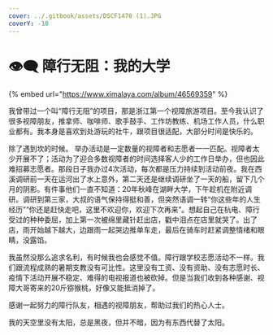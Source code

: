 ```yaml
---
cover: ../.gitbook/assets/DSCF1470 (1).JPG
coverY: -10
---
```


# 👁️‍🗨️ 障行无阻：我的大学

{% embed url="https://www.ximalaya.com/album/46569359" %}

我曾带过一个叫“障行无阻”的项目，那是浙江第一个视障旅游项目。至今我认识了很多视障朋友，推拿师、咖啡师、歌手鼓手、工作坊教练、机场工作人员，什么职业都有。我本身是喜欢到处游玩的社牛，跟项目很适配，大部分时间是快乐的。

除了遇到坎的时候。 举办活动是一定数量的视障者和志愿者一一匹配。视障者太少开展不了；活动为了迎合多数视障者的时间选择客人少的工作日举办，但也因此难招募志愿者。那段日子我办过4次活动，每次都是压力持续到活动前夜。我在西溪调研前一天在运河出了水上意外，第二天还是继续调研坐了一天的船，留下几个月的阴影。有件事他们一直不知道：20年秋峰在湖畔大学，下午趁机在附近调研。调研到第三家，大叔的语气保持得挺和善，但突然语调一转“你这些年的人生经历”“你还是赶快走吧，这里不欢迎你，欢迎下次再来”。想起自己在杭电、障行受过的种种委屈，加上第一次被绵里藏针赶出店，戳中泪点在店里就哭了。出了店，雨开始越下越大，边跟雨一起哭边推单车走，最后在骑车时赶紧调整情绪和眼睛，没露馅。

我虽然没那么追求名利，有时候我也会感觉不值。障行跟学校志愿活动不一样。我们跟流程成熟的暑期支教没有可比性。这里没有工资、没有资助、没有志愿时长、疫情下活动开展不稳定、难得的电视报道也被砍掉。但是当我们收到各种感谢、视障大哥寄来的20斤猕猴桃，好像又能抵消掉了。

感谢一起努力的障行队友，相遇的视障朋友，帮助过我们的热心人士。

我的天空里没有太阳，总是黑夜，但并不暗，因为有东西代替了太阳。


